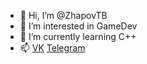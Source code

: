 - 👋 Hi, I’m @ZhapovTB
- 👀 I’m interested in GameDev
- 🌱 I’m currently learning С++
- 📫 [VK](https://vk.com/ti_zh000) [Telegram](https://t.me/Tizexll)

